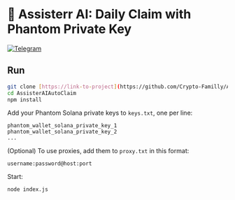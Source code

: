 # 🧠 Assisterr AI: Daily Claim with Phantom Private Key
[![Telegram](https://img.shields.io/badge/Telegram-2CA5E0?style=for-the-badge&logo=telegram&logoColor=white)](https://t.me/CryptoFamilyHub)
## Run

```bash
git clone [https://link-to-project](https://github.com/Crypto-Familly/AssisterAIAutoClaim)
cd AssisterAIAutoClaim
npm install
```

Add your Phantom Solana private keys to `keys.txt`, one per line:

```
phantom_wallet_solana_private_key_1
phantom_wallet_solana_private_key_2
...
```

(Optional) To use proxies, add them to `proxy.txt` in this format:

```
username:password@host:port
```

Start:

```bash
node index.js
```
